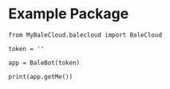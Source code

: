 # Example Package


```
from MyBaleCloud.balecloud import BaleCloud

token = ''

app = BaleBot(token)

print(app.getMe())


```